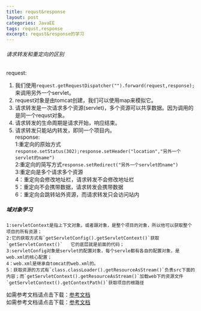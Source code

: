 ```yaml
---
title: requst&response
layout: post
categories: JavaEE
tags: requst,response
excerpt: requst&response的学习
---
```

###### 请求转发和重定向的区别   
request:      
   1. 我们使用`request.getRequestDispatcher("").forward(request,response);`来调用另外一个servlet。      
   2. request对象是由tomcat创建，我们可以使用map来模拟它。   
   3. 请求转发是一次请求多个资源(servlet)，多个资源可以共享数据。因为调用的是同一个requst对象。     
   4. 请求转发的生命周期是请求开始，响应结束。  
   5. 请求转发只能站内转发，即同一个项目内。   
response:   
   1:重定向的原始方式`response.setStatus(302);response.setHeader("location","另外一个servlet的name")`   
   2:重定向的简写方式`response.setRedirect("另外一个servlet的name")`      
   3:重定向是多个请求多个资源      
   4：重定向会修改地址栏，请求转发不会修改地址栏   
   5：重定向不会携带数据，请求转发会携带数据   
   6：重定向会跳转站外资源，而请求转发只会访问站内     
##### 域对象学习   
	1:servletContext是指上下文对象，或者跟对象，是整个项目的对象，所以他可以获取整个项目的所有资源；   
	2:它的获取方式有`getServletConfig().getServletContext()`获取`getServletContext()`   它的底层就是前面的代码；   
	3:servletConfig对象是servlet的配置对象，每个servle都有各自的配置对象，是web.xml的核心配置；   
	4：web.xml是继承自tomcat的web.xml的。   
	5：获取资源的方式有`class.classLoader().getResourceAsStream()`负责src下面的内容；而`getServletContext().getResourceAsStream()`加载web下的资源文件`getServletContext().getContextPath()`获取项目的根路径      
	

   
如需参考文档请点击下载：[参考文档](/assets/requst&response/day03-request.pdf)     
如需参考文档请点击下载：[参考文档](/assets/requst&response/day04-response.pdf)  
